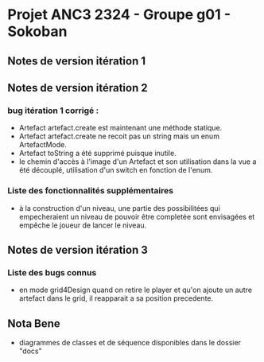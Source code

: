 # Projet ANC3 2324 - Groupe g01 - Sokoban

## Notes de version itération 1

## Notes de version itération 2
### bug itération 1 corrigé :
* Artefact artefact.create est maintenant une méthode statique.
* Artefact artefact.create ne recoit pas un string mais un enum ArtefactMode.
* Artefact toString a été supprimé puisque inutile.
* le chemin d'accès à l'image d'un Artefact et son utilisation dans la vue a été découplé,
  utilisation d'un switch en fonction de l'enum.

### Liste des fonctionnalités supplémentaires

* à la construction d'un niveau, une partie des possibilitées qui empecheraient un
  niveau de pouvoir être completée sont envisagées et empêche le joueur de lancer le niveau.


## Notes de version itération 3

### Liste des bugs connus
* en mode grid4Design quand on retire le player et qu'on ajoute un autre artefact dans le grid, il reapparait a sa position precedente.

## Nota Bene 
* diagrammes de classes et de séquence disponibles dans le dossier "docs"
